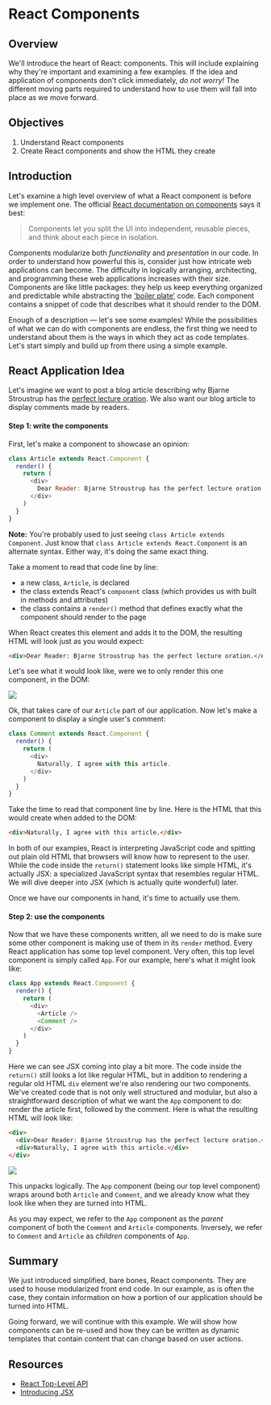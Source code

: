 # React Components

## Overview

We'll introduce the heart of React: components. This will include explaining why
they're important and examining a few examples. If the idea and application of
components don't click immediately, _do not worry!_ The different moving parts
required to understand how to use them will fall into place as we move forward.

## Objectives

1. Understand React components
2. Create React components and show the HTML they create

## Introduction

Let's examine a high level overview of what a React component is before we
implement one. The official [React documentation on components][react-component]
says it best:

>Components let you split the UI into independent, reusable pieces, and think about each piece in isolation.

Components modularize both _functionality_ and _presentation_ in our code. In
order to understand how powerful this is, consider just how intricate web
applications can become. The difficulty in logically arranging, architecting,
and programming these web applications increases with their size. Components are
like little packages: they help us keep everything organized and predictable
while abstracting the ['boiler plate'][boiler-plate] code. Each component
contains a snippet of code that describes what it should render to the DOM.

Enough of a description &mdash; let's see some examples! While the possibilities of
what we can do with components are endless, the first thing we need to
understand about them is the ways in which they act as code templates. Let's
start simply and build up from there using a simple example.

## React Application Idea

Let's imagine we want to post a blog article describing why Bjarne Stroustrup has the [perfect lecture oration][bjarne-stroustrup]. We also want our blog article to display comments made by readers.

#### Step 1: write the components

First, let's make a component to showcase an opinion:

```javascript
class Article extends React.Component {
  render() {
    return (
      <div>
        Dear Reader: Bjarne Stroustrup has the perfect lecture oration.
      </div>
    )
  }
}
```

**Note:** You're probably used to just seeing `class Article extends Component`. Just know that `class Article extends React.Component` is an alternate syntax. Either way, it's doing the same exact thing.

Take a moment to read that code line by line:

- a new class, `Article`, is declared
- the class extends React's `component` class (which provides us with built in methods and attributes)
- the class contains a `render()` method that defines exactly what the component should render to the page

When React creates this element and adds it to the DOM, the resulting HTML will
look just as you would expect:

```HTML
<div>Dear Reader: Bjarne Stroustrup has the perfect lecture oration.</div>
```

Let's see what it would look like, were we to only render this one component, in the DOM:

![](https://curriculum-content.s3.amazonaws.com/react/component-article-example.png)

Ok, that takes care of our `Article` part of our application. Now let's make a
component to display a single user's comment:

```javascript
class Comment extends React.Component {
  render() {
    return (
      <div>
        Naturally, I agree with this article.
      </div>
    )
  }
}
```

Take the time to read that component line by line. Here is the HTML that this
would create when added to the DOM:

```HTML
<div>Naturally, I agree with this article.</div>
```

In both of our examples, React is interpreting JavaScript code and spitting out
plain old HTML that browsers will know how to represent to the user. While the
code inside the `return()` statement looks like simple HTML, it's actually JSX:
a specialized JavaScript syntax that resembles regular HTML. We will dive deeper
into JSX (which is actually quite wonderful) later.

Once we have our components in hand, it's time to actually use them.

#### Step 2: use the components

Now that we have these components written, all we need to do is make sure some
other component is making use of them in its `render` method. Every React
application has some top level component. Very often, this top level component
is simply called `App`. For our example, here's what it might look like:

```javascript
class App extends React.Component {
  render() {
    return (
      <div>
        <Article />
        <Comment />
      </div>
    )
  }
}
```

Here we can see JSX coming into play a bit more. The code inside the `return()`
still looks a lot like regular HTML, but in addition to rendering a regular old
HTML `div` element we're also rendering our two components. We've created code
that is not only well structured and modular, but also a straightforward
description of what we want the `App` component to do: render the article first,
followed by the comment. Here is what the resulting HTML will look like:

```HTML
<div>
  <div>Dear Reader: Bjarne Stroustrup has the perfect lecture oration.</div>
  <div>Naturally, I agree with this article.</div>
</div>
```

![](https://curriculum-content.s3.amazonaws.com/react/component-article-comment-example.png)

This unpacks logically. The `App` component (being our top level component)
wraps around both `Article` and `Comment`, and we already know what they look
like when they are turned into HTML.

As you may expect, we refer to the `App` component as the _parent_ component of
both the `Comment` and `Article` components. Inversely, we refer to `Comment`
and `Article` as _children_ components of `App`.

## Summary

We just introduced simplified, bare bones, React components. They are used to
house modularized front end code. In our example, as is often the case, they
contain information on how a portion of our application should be turned into
HTML.

Going forward, we will continue with this example. We will show how components
can be re-used and how they can be written as dynamic templates that contain
content that can change based on user actions.

## Resources

- [React Top-Level API](https://reactjs.org/docs/react-api.html)
- [Introducing JSX](https://reactjs.org/docs/introducing-jsx.html)

[react-component]: https://reactjs.org/docs/components-and-props.html
[boiler-plate]: https://en.wikipedia.org/wiki/Boilerplate_code
[bjarne-stroustrup]: https://www.youtube.com/watch?v=JBjjnqG0BP8
